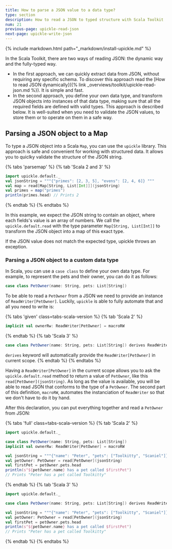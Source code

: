```yaml
---
title: How to parse a JSON value to a data type?
type: section
description: How to read a JSON to typed structure with Scala Toolkit
num: 21
previous-page: upickle-read-json
next-page: upickle-write-json
---
```


{% include markdown.html path="_markdown/install-upickle.md" %}

In the Scala Toolkit, there are two ways of reading JSON: the dynamic way and the fully-typed way.
- In the first approach, we can quickly extract data from JSON, without requiring any specific schema.
To discover this approach read the [How to read JSON dynamically]({% link _overviews/toolkit/upickle-read-json.md %}). It is simple and fast.
- In the second approach, you define your own data type, and transform JSON objects into instances of that data type, making sure that all the required fields are defined with valid types.
This approach is described below.
It is well-suited when you need to validate the JSON values, to store them or to operate on them in a safe way.

## Parsing a JSON object to a Map
To type a JSON object into a Scala `Map`, you can use the `upickle` library. 
This approach is safe and convenient for working with structured data.
It allows you to quiclky validate the structure of the JSON string.

{% tabs 'parsemap' %}
{% tab 'Scala 2 and 3' %}
```scala
import upickle.default._
val jsonString = """{"primes": [2, 3, 5], "evens": [2, 4, 6]} """
val map = read[Map[String, List[Int]]](jsonString)
val primes = map("primes")
println(primes.head) // Prints 2
```
{% endtab %}
{% endtabs %}

In this example, we expect the JSON string to contain an object, where each fields's value is an array of numbers.
We call the `upickle.default.read` with the type parameter `Map[String, List[Int]]` to transform the JSON object into a map of this exact type.

If the JSON value does not match the expected type, upickle throws an exception.

### Parsing a JSON object to a custom data type

In Scala, you can use a `case class` to define your own data type.
For example, to represent the pets and their owner, you can do it as follows:
```scala
case class PetOwner(name: String, pets: List[String])
```

To be able to read a `PetOwner` from a JSON we need to provide an instance of `ReadWriter[PetOwner]`.
Luckily, `upickle` is able to fully automate that and all you need to write is:

{% tabs 'given' class=tabs-scala-version %}
{% tab 'Scala 2' %}
```scala
implicit val ownerRw: ReadWriter[PetOwner] = macroRW
```
{% endtab %}
{% tab 'Scala 3' %}
```scala
case class PetOwner(name: String, pets: List[String]) derives ReadWriter
```
`derives` keyword will automatically provide the `ReadWriter[PetOwner]` in current scope.
{% endtab %}
{% endtabs %}


Having a `ReadWriter[PetOwner]` in the current scope allows you to ask the `upickle.default.read` method to return a value of `PetOwner`, like this `read[PetOwner](jsonString)`.
As long as the value is available, you will be able to read JSON that conforms to the type of a `PetOwner`.
The second part of this definition, `macroRW`, automates the instanciation of `ReadWriter` so that we don't have to do it by hand.

After this declaration, you can put everything together and read a `PetOwner` from JSON:

{% tabs 'full' class=tabs-scala-version %}
{% tab 'Scala 2' %}
```scala
import upickle.default._

case class PetOwner(name: String, pets: List[String])
implicit val ownerRw: ReadWriter[PetOwner] = macroRW

val jsonString = """{"name": "Peter", "pets": ["Toolkitty", "Scaniel"]}"""
val petOwner: PetOwner = read[PetOwner](jsonString)
val firstPet = petOwner.pets.head
println(s"${petOwner.name} has a pet called $firstPet")
// Prints "Peter has a pet called Toolkitty"
```
{% endtab %}
{% tab 'Scala 3' %}
```scala
import upickle.default._

case class PetOwner(name: String, pets: List[String]) derives ReadWriter

val jsonString = """{"name": "Peter", "pets": ["Toolkitty", "Scaniel"]}"""
val petOwner: PetOwner = read[PetOwner](jsonString)
val firstPet = petOwner.pets.head
println(s"${petOwner.name} has a pet called $firstPet")
// Prints "Peter has a pet called Toolkitty"
```
{% endtab %}
{% endtabs %}